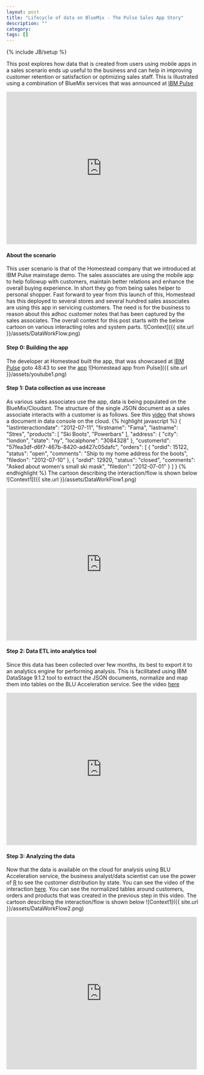 ```yaml
---
layout: post
title: "Lifecycle of data on BlueMix - The Pulse Sales App Story"
description: ""
category: 
tags: []
---
```

{% include JB/setup %}

This post explores how data that is created from users using mobile apps in a sales scenario ends up useful to the business and can help in improving customer retention or satisfaction or optimizing sales staff. This is illustrated using a combination of BlueMix services that was announced at [IBM Pulse](http://www.youtube.com/watch?v=EoItVuWzg7U)

<iframe width="500" height="400" src="http://www.youtube.com/embed/EoItVuWzg7U" frameborder="0" allowfullscreen="allowfullscreen">PulseAppMovie</iframe>

#### About the scenario
This user scenario is that of the Homestead company that we introduced at IBM Pulse mainstage demo. The sales associates are using the mobile app to help followup with customers, maintain better relations and enhance the overall buying experience. In short they go from being sales helper to personal shopper.
Fast forward to year from this launch of this, Homestead has this deployed to several stores and several hundred sales associates are using this app in servicing customers. The need is for the business to reason about this adhoc customer notes that has been captured by the sales associates.
The overall context for this post starts with the below cartoon on various interacting roles and system parts.
![Context]({{ site.url }}/assets/DataWorkFlow.png)

#### Step 0: Building the app
The developer at Homestead built the app, that was showcased at [IBM Pulse](http://www.youtube.com/watch?v=EoItVuWzg7U) goto 48:43 to see the [app](http://www.youtube.com/watch?v=EoItVuWzg7U) 
![Homestead app from Pulse]({{ site.url }}/assets/youtube1.png)

#### Step 1: Data collection as use increase
As various sales associates use the app, data is being populated on the BlueMix/Cloudant. The structure of the single JSON document as a sales associate interacts with a customer is as follows. See this [video](http://www.youtube.com/watch?v=IsVjwz5o7JU) that shows a document in data console on the cloud.
{% highlight javascript %}
{
        "lastinteractiondate": "2012-07-11",
        "firstname": "Fama",
        "lastname": "Stres",
        "products": [
            "Ski Boots",
            "Powerbars"
        ],
        "address": {
            "city": "london",
            "state": "ny",
            "localphone": "3084328"
        },
        "customerId": "57fea3df-d6f7-467b-8420-ad427c05dafc",
        "orders": [
            {
                "ordid": 15122,
                "status": "open",
                "comments": "Ship to my home address for the boots",
                "filedon": "2012-07-10"
            },
            {
                "ordid": 12920,
                "status": "closed",
                "comments": "Asked about women's small ski mask",
                "filedon": "2012-07-01"
            }
        ]
}
{% endhighlight %}
The cartoon describing the interaction/flow is shown below
![Context1]({{ site.url }}/assets/DataWorkFlow1.png)
<iframe width="500" height="400" src="http://www.youtube.com/embed/IsVjwz5o7JU" frameborder="0" allowfullscreen="allowfullscreen">PulseAppMovie</iframe>

#### Step 2: Data ETL into analytics tool
Since this data has been collected over few months, its best to export it to an analytics engine for performing analysis. This is facilitated using IBM DataStage 9.1.2 tool to extract the JSON documents, normalize and map them into tables on the BLU Acceleration service. See the video [here](http://youtu.be/-Ky7QWBcGFk)
<iframe width="500" height="400" src="http://www.youtube.com/embed/-Ky7QWBcGFk" frameborder="0" allowfullscreen="allowfullscreen">PulseAppMovie</iframe>

#### Step 3: Analyzing the data
Now that the data is available on the cloud for analysis using BLU Acceleration service, the business analyst/data scientist can use the power of [R](http://www.r-project.org) to see the customer distribution by state. You can see the video of the interaction [here](http://youtu.be/8zByiS5OoGc). You can see the normalized tables around customers, orders and products that was created in the previous step in this video.
The cartoon describing the interaction/flow is shown below
![Context1]({{ site.url }}/assets/DataWorkFlow2.png)
<iframe width="500" height="400" src="http://www.youtube.com/embed/8zByiS5OoGc" frameborder="0" allowfullscreen="allowfullscreen">PulseAppMovie</iframe>
